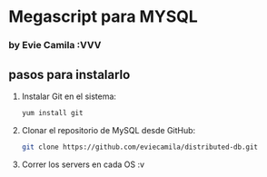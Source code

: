 # Megascript para MYSQL



### by Evie Camila :VVV


## pasos para instalarlo

1. Instalar Git en el sistema:
    ```bash
    yum install git
    ```

2. Clonar el repositorio de MySQL desde GitHub:
    ```bash
    git clone https://github.com/eviecamila/distributed-db.git
    ```

3. Correr los servers en cada OS :v